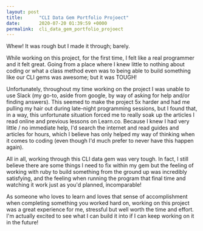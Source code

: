 ```yaml
---
layout: post
title:      "CLI Data Gem Portfolio Projoect"
date:       2020-07-20 01:39:59 +0000
permalink:  cli_data_gem_portfolio_projoect
---
```



Whew! It was rough but I made it through; barely.

While working on this project, for the first time, I felt like a real programmer and it felt great. Going from a place where I knew little to nothing about coding or what a class method even was to being able to build something like our CLI gems was awesome; but it was TOUGH!

Unfortunately, throughout my time working on the project I was unable to use Slack (my go-to, aside from google, by way of asking for help and/or finding answers). This seemed to make the project 5x harder and had me pulling my hair out during late-night programming sessions, but I found that, in a way, this unfortunate situation forced me to really soak up the articles I read online and previous lessons on Learn.co. Because I knew I had very little / no immediate help, I'd search the internet and read guides and articles for hours, which I believe has only helped my way of thinking when it comes to coding (even though I'd much prefer to never have this happen again).

All in all, working through this CLI data gem was very tough. In fact, I still believe there are some things l need to fix within my gem but the feeling of working with ruby to build something from the ground up was incredibly satisfying, and the feeling when running the program that final time and watching it work just as you'd planned, incomparable! 

As someone who loves to learn and loves that sense of accomplishment when completing something you worked hard on, working on this project was a great experience for me, stressful but well worth the time and effort. I'm actually excited to see what I can build it into if I can keep working on it in the future!
